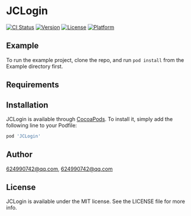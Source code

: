 # JCLogin

[![CI Status](https://img.shields.io/travis/624990742@qq.com/JCLogin.svg?style=flat)](https://travis-ci.org/624990742@qq.com/JCLogin)
[![Version](https://img.shields.io/cocoapods/v/JCLogin.svg?style=flat)](https://cocoapods.org/pods/JCLogin)
[![License](https://img.shields.io/cocoapods/l/JCLogin.svg?style=flat)](https://cocoapods.org/pods/JCLogin)
[![Platform](https://img.shields.io/cocoapods/p/JCLogin.svg?style=flat)](https://cocoapods.org/pods/JCLogin)

## Example

To run the example project, clone the repo, and run `pod install` from the Example directory first.

## Requirements

## Installation

JCLogin is available through [CocoaPods](https://cocoapods.org). To install
it, simply add the following line to your Podfile:

```ruby
pod 'JCLogin'
```

## Author

624990742@qq.com, 624990742@qq.com

## License

JCLogin is available under the MIT license. See the LICENSE file for more info.
